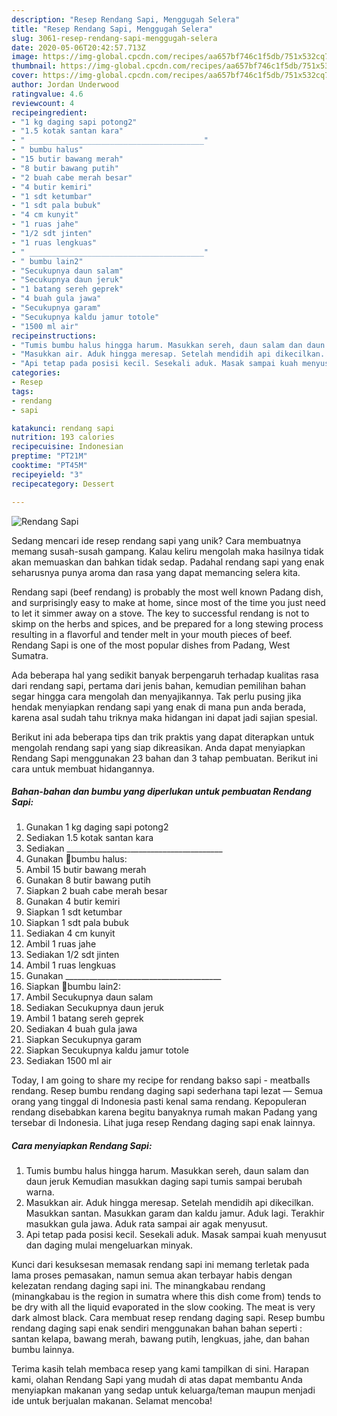 ```yaml
---
description: "Resep Rendang Sapi, Menggugah Selera"
title: "Resep Rendang Sapi, Menggugah Selera"
slug: 3061-resep-rendang-sapi-menggugah-selera
date: 2020-05-06T20:42:57.713Z
image: https://img-global.cpcdn.com/recipes/aa657bf746c1f5db/751x532cq70/rendang-sapi-foto-resep-utama.jpg
thumbnail: https://img-global.cpcdn.com/recipes/aa657bf746c1f5db/751x532cq70/rendang-sapi-foto-resep-utama.jpg
cover: https://img-global.cpcdn.com/recipes/aa657bf746c1f5db/751x532cq70/rendang-sapi-foto-resep-utama.jpg
author: Jordan Underwood
ratingvalue: 4.6
reviewcount: 4
recipeingredient:
- "1 kg daging sapi potong2"
- "1.5 kotak santan kara"
- " _______________________________________"
- " bumbu halus"
- "15 butir bawang merah"
- "8 butir bawang putih"
- "2 buah cabe merah besar"
- "4 butir kemiri"
- "1 sdt ketumbar"
- "1 sdt pala bubuk"
- "4 cm kunyit"
- "1 ruas jahe"
- "1/2 sdt jinten"
- "1 ruas lengkuas"
- " _______________________________________"
- " bumbu lain2"
- "Secukupnya daun salam"
- "Secukupnya daun jeruk"
- "1 batang sereh geprek"
- "4 buah gula jawa"
- "Secukupnya garam"
- "Secukupnya kaldu jamur totole"
- "1500 ml air"
recipeinstructions:
- "Tumis bumbu halus hingga harum. Masukkan sereh, daun salam dan daun jeruk Kemudian masukkan daging sapi tumis sampai berubah warna."
- "Masukkan air. Aduk hingga meresap. Setelah mendidih api dikecilkan. Masukkan santan. Masukkan garam dan kaldu jamur. Aduk lagi. Terakhir masukkan gula jawa. Aduk rata sampai air agak menyusut."
- "Api tetap pada posisi kecil. Sesekali aduk. Masak sampai kuah menyusut dan daging mulai mengeluarkan minyak."
categories:
- Resep
tags:
- rendang
- sapi

katakunci: rendang sapi 
nutrition: 193 calories
recipecuisine: Indonesian
preptime: "PT21M"
cooktime: "PT45M"
recipeyield: "3"
recipecategory: Dessert

---
```



![Rendang Sapi](https://img-global.cpcdn.com/recipes/aa657bf746c1f5db/751x532cq70/rendang-sapi-foto-resep-utama.jpg)

Sedang mencari ide resep rendang sapi yang unik? Cara membuatnya memang susah-susah gampang. Kalau keliru mengolah maka hasilnya tidak akan memuaskan dan bahkan tidak sedap. Padahal rendang sapi yang enak seharusnya punya aroma dan rasa yang dapat memancing selera kita.

Rendang sapi (beef rendang) is probably the most well known Padang dish, and surprisingly easy to make at home, since most of the time you just need to let it simmer away on a stove. The key to successful rendang is not to skimp on the herbs and spices, and be prepared for a long stewing process resulting in a flavorful and tender melt in your mouth pieces of beef. Rendang Sapi is one of the most popular dishes from Padang, West Sumatra.

Ada beberapa hal yang sedikit banyak berpengaruh terhadap kualitas rasa dari rendang sapi, pertama dari jenis bahan, kemudian pemilihan bahan segar hingga cara mengolah dan menyajikannya. Tak perlu pusing jika hendak menyiapkan rendang sapi yang enak di mana pun anda berada, karena asal sudah tahu triknya maka hidangan ini dapat jadi sajian spesial.


Berikut ini ada beberapa tips dan trik praktis yang dapat diterapkan untuk mengolah rendang sapi yang siap dikreasikan. Anda dapat menyiapkan Rendang Sapi menggunakan 23 bahan dan 3 tahap pembuatan. Berikut ini cara untuk membuat hidangannya.

<!--inarticleads1-->

##### Bahan-bahan dan bumbu yang diperlukan untuk pembuatan Rendang Sapi:

1. Gunakan 1 kg daging sapi potong2
1. Sediakan 1.5 kotak santan kara
1. Sediakan  _______________________________________
1. Gunakan  🧄bumbu halus:
1. Ambil 15 butir bawang merah
1. Gunakan 8 butir bawang putih
1. Siapkan 2 buah cabe merah besar
1. Gunakan 4 butir kemiri
1. Siapkan 1 sdt ketumbar
1. Siapkan 1 sdt pala bubuk
1. Sediakan 4 cm kunyit
1. Ambil 1 ruas jahe
1. Sediakan 1/2 sdt jinten
1. Ambil 1 ruas lengkuas
1. Gunakan  _______________________________________
1. Siapkan  🧂bumbu lain2:
1. Ambil Secukupnya daun salam
1. Sediakan Secukupnya daun jeruk
1. Ambil 1 batang sereh geprek
1. Sediakan 4 buah gula jawa
1. Siapkan Secukupnya garam
1. Siapkan Secukupnya kaldu jamur totole
1. Sediakan 1500 ml air


Today, I am going to share my recipe for rendang bakso sapi - meatballs rendang. Resep bumbu rendang daging sapi sederhana tapi lezat — Semua orang yang tinggal di Indonesia pasti kenal sama rendang. Kepopuleran rendang disebabkan karena begitu banyaknya rumah makan Padang yang tersebar di Indonesia. Lihat juga resep Rendang daging sapi enak lainnya. 

<!--inarticleads2-->

##### Cara menyiapkan Rendang Sapi:

1. Tumis bumbu halus hingga harum. Masukkan sereh, daun salam dan daun jeruk Kemudian masukkan daging sapi tumis sampai berubah warna.
1. Masukkan air. Aduk hingga meresap. Setelah mendidih api dikecilkan. Masukkan santan. Masukkan garam dan kaldu jamur. Aduk lagi. Terakhir masukkan gula jawa. Aduk rata sampai air agak menyusut.
1. Api tetap pada posisi kecil. Sesekali aduk. Masak sampai kuah menyusut dan daging mulai mengeluarkan minyak.


Kunci dari kesuksesan memasak rendang sapi ini memang terletak pada lama proses pemasakan, namun semua akan terbayar habis dengan kelezatan rendang daging sapi ini. The minangkabau rendang (minangkabau is the region in sumatra where this dish come from) tends to be dry with all the liquid evaporated in the slow cooking. The meat is very dark almost black. Cara membuat resep rendang daging sapi. Resep bumbu rendang daging sapi enak sendiri menggunakan bahan bahan seperti : santan kelapa, bawang merah, bawang putih, lengkuas, jahe, dan bahan bumbu lainnya. 

Terima kasih telah membaca resep yang kami tampilkan di sini. Harapan kami, olahan Rendang Sapi yang mudah di atas dapat membantu Anda menyiapkan makanan yang sedap untuk keluarga/teman maupun menjadi ide untuk berjualan makanan. Selamat mencoba!
